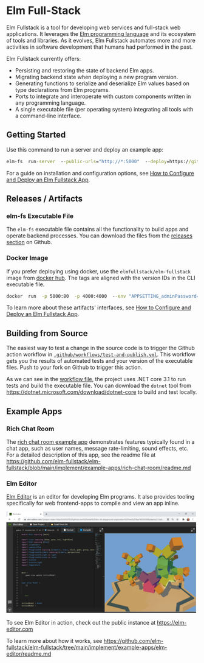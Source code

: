 # Elm Full-Stack

Elm Fullstack is a tool for developing web services and full-stack web applications. It leverages the [Elm programming language](https://elm-lang.org) and its ecosystem of tools and libraries.
As it evolves, Elm Fullstack automates more and more activities in software development that humans had performed in the past.

Elm Fullstack currently offers:

+ Persisting and restoring the state of backend Elm apps.
+ Migrating backend state when deploying a new program version.
+ Generating functions to serialize and deserialize Elm values based on type declarations from Elm programs.
+ Ports to integrate and interoperate with custom components written in any programming language.
+ A single executable file (per operating system) integrating all tools with a command-line interface.

## Getting Started

Use this command to run a server and deploy an example app:

```cmd
elm-fs  run-server  --public-urls="http://*:5000"  --deploy=https://github.com/elm-fullstack/elm-fullstack/tree/c2c44f466fab0e57ca8a4fa85c2d299a379e0d45/implement/example-apps/docker-image-default-app
```

For a guide on installation and configuration options, see [How to Configure and Deploy an Elm Fullstack App](guide/how-to-configure-and-deploy-an-elm-fullstack-app.md).

## Releases / Artifacts

### elm-fs Executable File

The `elm-fs` executable file contains all the functionality to build apps and operate backend processes. You can download the files from the [releases section](https://github.com/elm-fullstack/elm-fullstack/releases) on Github.

### Docker Image

If you prefer deploying using docker, use the `elmfullstack/elm-fullstack` image from [docker hub](https://hub.docker.com/r/elmfullstack/elm-fullstack/tags). The tags are aligned with the version IDs in the CLI executable file.

```cmd
docker  run  -p 5000:80  -p 4000:4000  --env "APPSETTING_adminPassword=test" elmfullstack/elm-fullstack
```

To learn more about these artifacts' interfaces, see [How to Configure and Deploy an Elm Fullstack App](guide/how-to-configure-and-deploy-an-elm-fullstack-app.md).

## Building from Source

The easiest way to test a change in the source code is to trigger the Github action workflow in [`.github/workflows/test-and-publish.yml`](./.github/workflows/test-and-publish.yml). This workflow gets you the results of automated tests and your version of the executable files. Push to your fork on Github to trigger this action.

As we can see in the [workflow file](./.github/workflows/test-and-publish.yml), the project uses .NET core 3.1 to run tests and build the executable file. You can download the `dotnet` tool from https://dotnet.microsoft.com/download/dotnet-core to build and test locally.

## Example Apps

### Rich Chat Room

The [rich chat room example app](https://github.com/elm-fullstack/elm-fullstack/tree/main/implement/example-apps/rich-chat-room) demonstrates features typically found in a chat app, such as user names, message rate-limiting, sound effects, etc.
For a detailed description of this app, see the readme file at https://github.com/elm-fullstack/elm-fullstack/blob/main/implement/example-apps/rich-chat-room/readme.md

### Elm Editor

[Elm Editor](https://github.com/elm-fullstack/elm-fullstack/tree/main/implement/example-apps/elm-editor) is an editor for developing Elm programs. It also provides tooling specifically for web frontend-apps to compile and view an app inline.

<a href="https://github.com/elm-fullstack/elm-fullstack/tree/main/implement/example-apps/elm-editor/readme.md">
<img src="./guide/image/2021-03-17-elm-editor-user-interface.png" width="500" />
</a>

To see Elm Editor in action, check out the public instance at https://elm-editor.com

To learn more about how it works, see https://github.com/elm-fullstack/elm-fullstack/tree/main/implement/example-apps/elm-editor/readme.md
